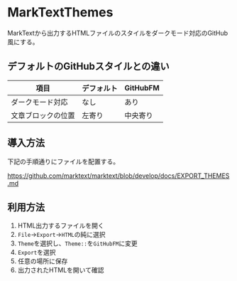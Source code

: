# MarkTextThemes

MarkTextから出力するHTMLファイルのスタイルをダークモード対応のGitHub風にする。

## デフォルトのGitHubスタイルとの違い

項目|デフォルト|GitHubFM
---|---|---
ダークモード対応|なし|あり
文章ブロックの位置|左寄り|中央寄り

## 導入方法

下記の手順通りにファイルを配置する。

<https://github.com/marktext/marktext/blob/develop/docs/EXPORT_THEMES.md>

## 利用方法

1. HTML出力するファイルを開く
2. `File`->`Export`->`HTML`の純に選択
3. `Theme`を選択し、`Theme::`を`GitHubFM`に変更
4. `Export`を選択
5. 任意の場所に保存
6. 出力されたHTMLを開いて確認
